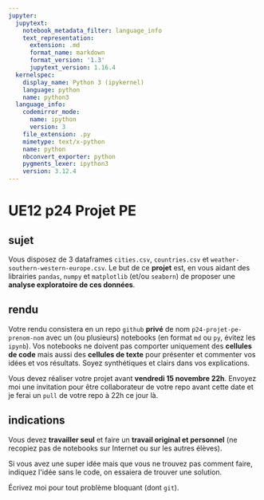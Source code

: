 ```yaml
---
jupyter:
  jupytext:
    notebook_metadata_filter: language_info
    text_representation:
      extension: .md
      format_name: markdown
      format_version: '1.3'
      jupytext_version: 1.16.4
  kernelspec:
    display_name: Python 3 (ipykernel)
    language: python
    name: python3
  language_info:
    codemirror_mode:
      name: ipython
      version: 3
    file_extension: .py
    mimetype: text/x-python
    name: python
    nbconvert_exporter: python
    pygments_lexer: ipython3
    version: 3.12.4
---
```



# UE12 p24 Projet PE

## sujet

Vous disposez de 3 dataframes `cities.csv`, `countries.csv` et `weather-southern-western-europe.csv`. Le but de ce **projet** est, en vous aidant des librairies `pandas`, `numpy` et `matplotlib` (et/ou `seaborn`) de proposer une **analyse exploratoire de ces données**.

## rendu

Votre rendu consistera en un repo `github` **privé** de nom `p24-projet-pe-prenom-nom` avec un (ou plusieurs) notebooks (en format `md` ou `py`, évitez les `ipynb`). Vos notebooks ne doivent pas comporter uniquement des **cellules de code** mais aussi des **cellules de texte** pour présenter et commenter vos idées et vos résultats. Soyez synthétiques et clairs dans vos explications.

Vous devez réaliser votre projet avant **vendredi 15 novembre 22h**. Envoyez moi une invitation pour être collaborateur de votre repo avant cette date et je ferai un `pull` de votre repo à 22h ce jour là.

## indications

Vous devez **travailler seul** et faire un **travail original et personnel** (ne recopiez pas de notebooks sur Internet ou sur les autres élèves).

Si vous avez une super idée mais que vous ne trouvez pas comment faire, indiquez l'idée sans le code, on essaiera de trouver une solution.

Écrivez moi pour tout problème bloquant (dont `git`).

